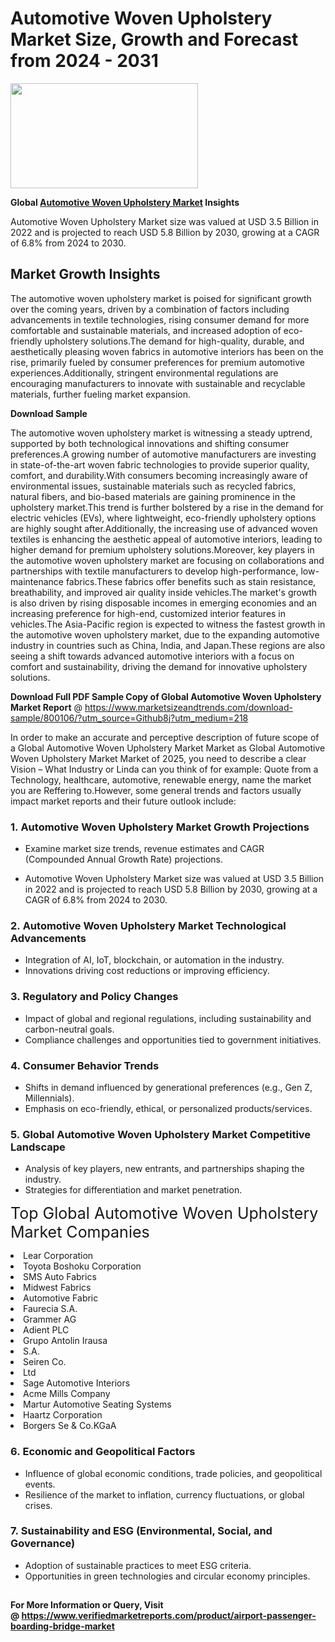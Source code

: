<H1>Automotive Woven Upholstery Market Size, Growth and Forecast from 2024 - 2031</H1><img class="aligncenter size-medium wp-image-584254" src="https://thirdeyenews.in/wp-content/uploads/2024/09/Global-Market-Research-300x168.jpeg" alt="" width="300" height="168" /><p><strong>Global&nbsp;<a href="https://www.marketsizeandtrends.com/download-sample/800106/?utm_source=Github8j?utm_medium=218">Automotive Woven Upholstery Market</a> Insights</strong></p><p>Automotive Woven Upholstery Market size was valued at USD 3.5 Billion in 2022 and is projected to reach USD 5.8 Billion by 2030, growing at a CAGR of 6.8% from 2024 to 2030.</p><p><h2>Market Growth Insights</h2> <p>The automotive woven upholstery market is poised for significant growth over the coming years, driven by a combination of factors including advancements in textile technologies, rising consumer demand for more comfortable and sustainable materials, and increased adoption of eco-friendly upholstery solutions.The demand for high-quality, durable, and aesthetically pleasing woven fabrics in automotive interiors has been on the rise, primarily fueled by consumer preferences for premium automotive experiences.Additionally, stringent environmental regulations are encouraging manufacturers to innovate with sustainable and recyclable materials, further fueling market expansion.</p> <p><strong>Download Sample</strong></p> <p>The automotive woven upholstery market is witnessing a steady uptrend, supported by both technological innovations and shifting consumer preferences.A growing number of automotive manufacturers are investing in state-of-the-art woven fabric technologies to provide superior quality, comfort, and durability.With consumers becoming increasingly aware of environmental issues, sustainable materials such as recycled fabrics, natural fibers, and bio-based materials are gaining prominence in the upholstery market.This trend is further bolstered by a rise in the demand for electric vehicles (EVs), where lightweight, eco-friendly upholstery options are highly sought after.Additionally, the increasing use of advanced woven textiles is enhancing the aesthetic appeal of automotive interiors, leading to higher demand for premium upholstery solutions.Moreover, key players in the automotive woven upholstery market are focusing on collaborations and partnerships with textile manufacturers to develop high-performance, low-maintenance fabrics.These fabrics offer benefits such as stain resistance, breathability, and improved air quality inside vehicles.The market's growth is also driven by rising disposable incomes in emerging economies and an increasing preference for high-end, customized interior features in vehicles.The Asia-Pacific region is expected to witness the fastest growth in the automotive woven upholstery market, due to the expanding automotive industry in countries such as China, India, and Japan.These regions are also seeing a shift towards advanced automotive interiors with a focus on comfort and sustainability, driving the demand for innovative upholstery solutions.<p><span class=""><strong>Download Full PDF Sample Copy of Global Automotive Woven Upholstery Market Report</strong> @ <a href="https://www.marketsizeandtrends.com/download-sample/800106/?utm_source=Github8j?utm_medium=218" target="_blank">https://www.marketsizeandtrends.com/download-sample/800106/?utm_source=Github8j?utm_medium=218</a></span></p><p>In order to make an accurate and perceptive description of future scope of a Global&nbsp;Automotive Woven Upholstery Market Market as Global&nbsp;Automotive Woven Upholstery Market Market of 2025, you need to describe a clear Vision &ndash; What Industry or Linda can you think of for example: Quote from a Technology, healthcare, automotive, renewable energy, name the market you are Reffering to.However, some general trends and factors usually impact market reports and their future outlook include:</p><h3>1.&nbsp;<strong>Automotive Woven Upholstery Market Growth Projections</strong></h3><ul><li>Examine market size trends, revenue estimates and CAGR (Compounded Annual Growth Rate) projections.</li><li><p>Automotive Woven Upholstery Market size was valued at USD 3.5 Billion in 2022 and is projected to reach USD 5.8 Billion by 2030, growing at a CAGR of 6.8% from 2024 to 2030.</p></li></ul><h3>2.&nbsp;<strong>Automotive Woven Upholstery Market Technological Advancements</strong></h3><ul><li>Integration of AI, IoT, blockchain, or automation in the industry.</li><li>Innovations driving cost reductions or improving efficiency.</li></ul><h3>3.&nbsp;<strong>Regulatory and Policy Changes</strong></h3><ul><li>Impact of global and regional regulations, including sustainability and carbon-neutral goals.</li><li>Compliance challenges and opportunities tied to government initiatives.</li></ul><h3>4.&nbsp;<strong>Consumer Behavior Trends</strong></h3><ul><li>Shifts in demand influenced by generational preferences (e.g., Gen Z, Millennials).</li><li>Emphasis on eco-friendly, ethical, or personalized products/services.</li></ul><h3>5.&nbsp;<strong>Global Automotive Woven Upholstery Market Competitive Landscape</strong></h3><ul><li>Analysis of key players, new entrants, and partnerships shaping the industry.</li><li>Strategies for differentiation and market penetration.</li></ul><p data-pm-slice="1 1 []"><span style="color: inherit; font-family: inherit; font-size: 25px;">Top Global Automotive Woven Upholstery Market Companies</span></p><div class="" data-test-id=""><p><li>Lear Corporation</li><li> Toyota Boshoku Corporation</li><li> SMS Auto Fabrics</li><li> Midwest Fabrics</li><li> Automotive Fabric</li><li> Faurecia S.A.</li><li> Grammer AG</li><li> Adient PLC</li><li> Grupo Antolin Irausa</li><li> S.A.</li><li> Seiren Co.</li><li> Ltd</li><li> Sage Automotive Interiors</li><li> Acme Mills Company</li><li> Martur Automotive Seating Systems</li><li> Haartz Corporation</li><li> Borgers Se & Co.KGaA</li></p></div><h3>6.&nbsp;<strong>Economic and Geopolitical Factors</strong></h3><ul><li>Influence of global economic conditions, trade policies, and geopolitical events.</li><li>Resilience of the market to inflation, currency fluctuations, or global crises.</li></ul><h3>7.&nbsp;<strong>Sustainability and ESG (Environmental, Social, and Governance)</strong></h3><ul><li>Adoption of sustainable practices to meet ESG criteria.</li><li>Opportunities in green technologies and circular economy principles.</li></ul><h2><strong style="font-size: 14px;">For More Information or Query, Visit @&nbsp;</strong><a style="background-color: #ffffff; font-size: 14px;" href="https://www.marketsizeandtrends.com/report/automotive-woven-upholstery-market/" target="_blank">https://www.verifiedmarketreports.com/product/airport-passenger-boarding-bridge-market</a></h2>